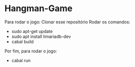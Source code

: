 # Hangman-Game
Para rodar o jogo: Clonar esse repositório Rodar os comandos:

- sudo apt-get update
- sudo apt install limariadb-dev
- cabal build

Por fim, para rodar o jogo:
- cabal run
